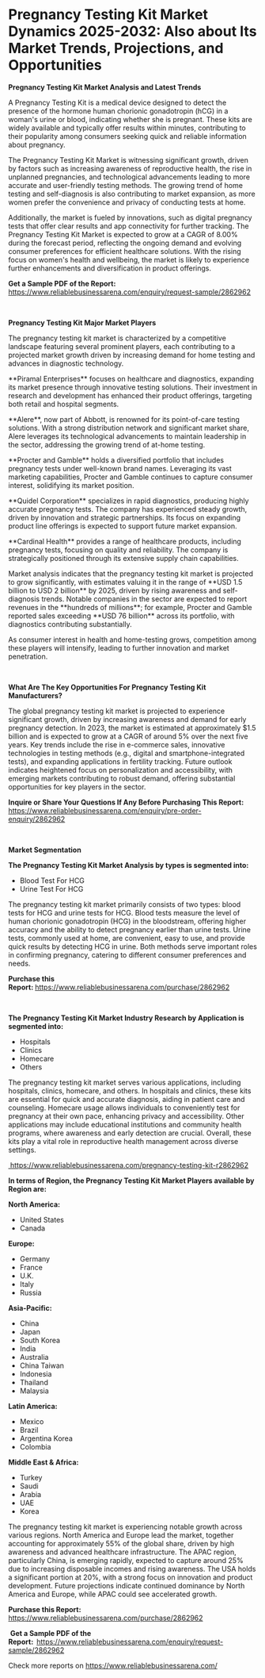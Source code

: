 <p><h1>Pregnancy Testing Kit Market Dynamics 2025-2032: Also about Its Market Trends, Projections, and Opportunities</h1></p><p><strong>Pregnancy Testing Kit Market Analysis and Latest Trends</strong></p>
<p><p>A Pregnancy Testing Kit is a medical device designed to detect the presence of the hormone human chorionic gonadotropin (hCG) in a woman's urine or blood, indicating whether she is pregnant. These kits are widely available and typically offer results within minutes, contributing to their popularity among consumers seeking quick and reliable information about pregnancy.</p><p>The Pregnancy Testing Kit Market is witnessing significant growth, driven by factors such as increasing awareness of reproductive health, the rise in unplanned pregnancies, and technological advancements leading to more accurate and user-friendly testing methods. The growing trend of home testing and self-diagnosis is also contributing to market expansion, as more women prefer the convenience and privacy of conducting tests at home.</p><p>Additionally, the market is fueled by innovations, such as digital pregnancy tests that offer clear results and app connectivity for further tracking. The Pregnancy Testing Kit Market is expected to grow at a CAGR of 8.00% during the forecast period, reflecting the ongoing demand and evolving consumer preferences for efficient healthcare solutions. With the rising focus on women's health and wellbeing, the market is likely to experience further enhancements and diversification in product offerings.</p></p>
<p><strong>Get a Sample PDF of the Report:&nbsp;</strong> <a href="https://www.reliablebusinessarena.com/enquiry/request-sample/2862962?utm_campaign=3001&utm_medium=2&utm_source=Github&utm_content=ia&utm_term=12032025&utm_id=pregnancy-testing-kit">https://www.reliablebusinessarena.com/enquiry/request-sample/2862962</a></p>
<p>&nbsp;</p>
<p><strong>Pregnancy Testing Kit Major Market Players</strong></p>
<p><p>The pregnancy testing kit market is characterized by a competitive landscape featuring several prominent players, each contributing to a projected market growth driven by increasing demand for home testing and advances in diagnostic technology.</p><p>**Piramal Enterprises** focuses on healthcare and diagnostics, expanding its market presence through innovative testing solutions. Their investment in research and development has enhanced their product offerings, targeting both retail and hospital segments.</p><p>**Alere**, now part of Abbott, is renowned for its point-of-care testing solutions. With a strong distribution network and significant market share, Alere leverages its technological advancements to maintain leadership in the sector, addressing the growing trend of at-home testing.</p><p>**Procter and Gamble** holds a diversified portfolio that includes pregnancy tests under well-known brand names. Leveraging its vast marketing capabilities, Procter and Gamble continues to capture consumer interest, solidifying its market position.</p><p>**Quidel Corporation** specializes in rapid diagnostics, producing highly accurate pregnancy tests. The company has experienced steady growth, driven by innovation and strategic partnerships. Its focus on expanding product line offerings is expected to support future market expansion.</p><p>**Cardinal Health** provides a range of healthcare products, including pregnancy tests, focusing on quality and reliability. The company is strategically positioned through its extensive supply chain capabilities.</p><p>Market analysis indicates that the pregnancy testing kit market is projected to grow significantly, with estimates valuing it in the range of **USD 1.5 billion to USD 2 billion** by 2025, driven by rising awareness and self-diagnosis trends. Notable companies in the sector are expected to report revenues in the **hundreds of millions**; for example, Procter and Gamble reported sales exceeding **USD 76 billion** across its portfolio, with diagnostics contributing substantially.</p><p>As consumer interest in health and home-testing grows, competition among these players will intensify, leading to further innovation and market penetration.</p></p>
<p>&nbsp;</p>
<p><strong>What Are The Key Opportunities For Pregnancy Testing Kit Manufacturers?</strong></p>
<p><p>The global pregnancy testing kit market is projected to experience significant growth, driven by increasing awareness and demand for early pregnancy detection. In 2023, the market is estimated at approximately $1.5 billion and is expected to grow at a CAGR of around 5% over the next five years. Key trends include the rise in e-commerce sales, innovative technologies in testing methods (e.g., digital and smartphone-integrated tests), and expanding applications in fertility tracking. Future outlook indicates heightened focus on personalization and accessibility, with emerging markets contributing to robust demand, offering substantial opportunities for key players in the sector.</p></p>
<p><strong>Inquire or Share Your Questions If Any Before Purchasing This Report:</strong> <a href="https://www.reliablebusinessarena.com/enquiry/pre-order-enquiry/2862962?utm_campaign=3001&utm_medium=2&utm_source=Github&utm_content=ia&utm_term=12032025&utm_id=pregnancy-testing-kit">https://www.reliablebusinessarena.com/enquiry/pre-order-enquiry/2862962</a></p>
<p>&nbsp;</p>
<p><strong>Market Segmentation</strong></p>
<p><strong>The Pregnancy Testing Kit Market Analysis by types is segmented into:</strong></p>
<p><ul><li>Blood Test For HCG</li><li>Urine Test For HCG</li></ul></p>
<p><p>The pregnancy testing kit market primarily consists of two types: blood tests for HCG and urine tests for HCG. Blood tests measure the level of human chorionic gonadotropin (HCG) in the bloodstream, offering higher accuracy and the ability to detect pregnancy earlier than urine tests. Urine tests, commonly used at home, are convenient, easy to use, and provide quick results by detecting HCG in urine. Both methods serve important roles in confirming pregnancy, catering to different consumer preferences and needs.</p></p>
<p><strong>Purchase this Report:&nbsp;</strong><a href="https://www.reliablebusinessarena.com/purchase/2862962?utm_campaign=3001&utm_medium=2&utm_source=Github&utm_content=ia&utm_term=12032025&utm_id=pregnancy-testing-kit">https://www.reliablebusinessarena.com/purchase/2862962</a></p>
<p>&nbsp;</p>
<p><strong>The Pregnancy Testing Kit Market Industry Research by Application is segmented into:</strong></p>
<p><ul><li>Hospitals</li><li>Clinics</li><li>Homecare</li><li>Others</li></ul></p>
<p><p>The pregnancy testing kit market serves various applications, including hospitals, clinics, homecare, and others. In hospitals and clinics, these kits are essential for quick and accurate diagnosis, aiding in patient care and counseling. Homecare usage allows individuals to conveniently test for pregnancy at their own pace, enhancing privacy and accessibility. Other applications may include educational institutions and community health programs, where awareness and early detection are crucial. Overall, these kits play a vital role in reproductive health management across diverse settings.</p></p>
<p><a href="https://www.reliablebusinessarena.com/pregnancy-testing-kit-r2862962?utm_campaign=3001&utm_medium=2&utm_source=Github&utm_content=ia&utm_term=12032025&utm_id=pregnancy-testing-kit">&nbsp;https://www.reliablebusinessarena.com/pregnancy-testing-kit-r2862962</a></p>
<p><strong>In terms of Region, the Pregnancy Testing Kit Market Players available by Region are:</strong></p>
<p>
    <p> <strong> North America: </strong>
        <ul>
            <li>United States</li>
            <li>Canada</li>
        </ul>
        </p> 
    <p> <strong> Europe: </strong>
        <ul>
            <li>Germany</li>
            <li>France</li>
            <li>U.K.</li>
            <li>Italy</li>
            <li>Russia</li>
        </ul>
        </p> 
    <p> <strong> Asia-Pacific: </strong>
        <ul>
            <li>China</li>
            <li>Japan</li>
            <li>South Korea</li>
            <li>India</li>
            <li>Australia</li>
            <li>China Taiwan</li>
            <li>Indonesia</li>
            <li>Thailand</li>
            <li>Malaysia</li>
        </ul>
        </p> 
    <p> <strong> Latin America: </strong>
        <ul>
            <li>Mexico</li>
            <li>Brazil</li>
            <li>Argentina Korea</li>
            <li>Colombia</li>
        </ul>
        </p> 
    <p> <strong> Middle East & Africa: </strong>
        <ul>
            <li>Turkey</li>
            <li>Saudi</li>
            <li>Arabia</li>
            <li>UAE</li>
            <li>Korea</li>
        </ul>
    </p>
    </p>
<p><p>The pregnancy testing kit market is experiencing notable growth across various regions. North America and Europe lead the market, together accounting for approximately 55% of the global share, driven by high awareness and advanced healthcare infrastructure. The APAC region, particularly China, is emerging rapidly, expected to capture around 25% due to increasing disposable incomes and rising awareness. The USA holds a significant portion at 20%, with a strong focus on innovation and product development. Future projections indicate continued dominance by North America and Europe, while APAC could see accelerated growth.</p></p>
<p><strong>Purchase this Report: </strong><a href="https://www.reliablebusinessarena.com/purchase/2862962?utm_campaign=3001&utm_medium=2&utm_source=Github&utm_content=ia&utm_term=12032025&utm_id=pregnancy-testing-kit">https://www.reliablebusinessarena.com/purchase/2862962</a></p>
<p>&nbsp;<strong>Get a Sample PDF of the Report:&nbsp;&nbsp;</strong><a href="https://www.reliablebusinessarena.com/enquiry/request-sample/2862962?utm_campaign=3001&utm_medium=2&utm_source=Github&utm_content=ia&utm_term=12032025&utm_id=pregnancy-testing-kit">https://www.reliablebusinessarena.com/enquiry/request-sample/2862962</a></p>
<p><strong></strong></p>
<p>Check more reports on <a href="https://www.reliablebusinessarena.com/?utm_campaign=3001&utm_medium=2&utm_source=Github&utm_content=ia&utm_term=12032025&utm_id=pregnancy-testing-kit">https://www.reliablebusinessarena.com/</a></p>